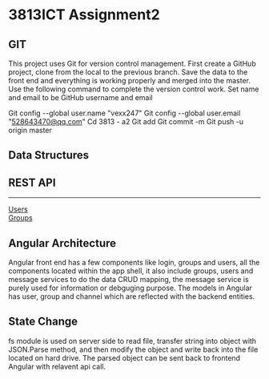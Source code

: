 # 3813ICT Assignment2 

## GIT 

This project uses Git for version control management. First create a GitHub project, clone from the local to the previous branch. Save the data to the front end and everything is working properly and merged into the master. Use the following command to complete the version control work. Set name and email to be GitHub username and email

Git config --global user.name "vexx247"
Git config --global user.email "528643470@qq.com"
Cd 3813 - a2
Git add
Git commit -m
Git push -u origin master

## Data Structures


## REST API
---
[Users](users.md) <br/>
[Groups](groups.md)

## Angular Architecture

Angular front end has a few components like login, groups and users, all the components located within the app shell, it also include groups, users and message services to do the data CRUD mapping, the message service is purely used for information or debguging purpose. 
The models in Angular has user, group and channel which are reflected with the backend entities.

## State Change

fs module is used on server side to read file, transfer string into object with JSON.Parse method, and then modify the object and write back into the file located on hard drive. The parsed object can be sent back to frontend Angular with relavent api call.


